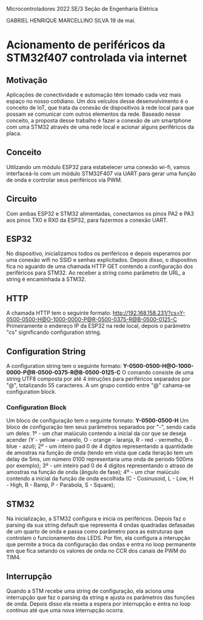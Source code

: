 Microcontroladores 2022
SE/3 Seção de Engenharia Elétrica

GABRIEL HENRIQUE MARCELLINO SILVA 19 de mai.
# Acionamento de periféricos da STM32f407 controlada via internet

## Motivação
Aplicações de conectividade e automação têm tomado cada vez mais espaço no nosso cotidiano. Um dos veículos desse desenvolvimento é o conceito de IoT, que trata da conexão de dispositivos à rede local para que possam se comunicar com outros elementos da rede.
Baseado nesse conceito, a proposta desse trabalho é fazer a conexão de um smartphone com uma STM32 através de uma rede local e acionar alguns periféricos da placa.

## Conceito
Utilizando um módulo ESP32 para estabelecer uma conexão wi-fi, vamos interfaceá-lo com um módulo STM32F407 via UART para gerar uma função de onda e controlar seus periféricos via PWM.

## Circuito
Com ambas ESP32 e STM32 alimentadas, conectamos os pinos PA2 e PA3 aos pinos TX0 e RX0 da ESP32, para fazermos a conexão UART.

## ESP32
No dispositivo, inicializamos todos os periféricos e depois esperamos por uma conexão wifi no SSID e senhas explicitados.
Depois disso, o dispositivo fica no aguardo de uma chamada HTTP GET contendo a configuração dos periféricos para STM32.
Ao receber a string como parâmetro de URL, a string é encaminhada à STM32.

## HTTP
A chamada HTTP tem o seguinte formato:
http://192.168.158.231/?cs=Y-0500-0500-H@O-1000-0000-P@R-0500-0375-R@B-0500-0125-C
Primeiramente o endereço IP da ESP32 na rede local, depois o parâmetro "cs" significando configuration string.

## Configuration String
A configuration string tem o seguinte formato:
**Y-0500-0500-H@O-1000-0000-P@R-0500-0375-R@B-0500-0125-C**
O comando consiste de uma string UTF8 composta por até 4 intruções para periféricos separados por "@", totalizando 55 caracteres.
A um grupo contido entre "@" cahama-se configuration block.

### Configuration Block
Um bloco de configuração tem o seguinte formato:
**Y-0500-0500-H**
Um bloco de configuração tem seus parâmetros separados por "-", sendo cada um deles:
1º - um char maiúculo contendo a inicial da cor que se deseja acender (Y - yellow - amarelo, O - orange - laranja, R - red - vermelho, B - blue - azul);
2º - um inteiro pad 0 de 4 dígitos representando a quantidade de amostras na função de onda (tendo em vista que cada iteração tem um delay de 5ms, um número 0100 representaria uma onda de período 500ms por exemplo);
3º - um inteiro pad 0 de 4 dígitos representando o atraso de amostras na função de onda (ângulo de fase);
4º - um char maiúculo contendo a inicial da função de onda escolhida (C - Cosinusoid, L - Low, H - High, R - Ramp, P - Parabola, S - Square);

## STM32
Na inicialização, a STM32 configura e inicia os periféricos. Depois faz o parsing da sua string default que representa 4 ondas quadradas defasadas de  um quarto de onda e passa como parâmetro para as estruturas que controlam o funcionamento dos LEDS. Por fim, ela configura a interupção que permite a troca da configuração das ondas e entra no loop permanente em que fica setando os valores de onda no CCR dos canais de PWM do TIM4.

## Interrupção
Quando a STM recebe uma string de configuração, ela aciona uma interrupção que faz o parsing da string e ajusta os parâmetros das funções de onda. Depois disso ela reseta a espera por interrupção e entra no loop contínuo até que uma nova interrupção ocorra.
